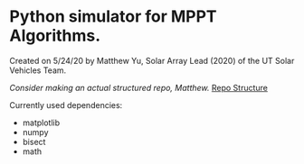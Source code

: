 # Python simulator for MPPT Algorithms.
Created on 5/24/20 by Matthew Yu, Solar Array Lead (2020) of the UT Solar Vehicles Team.

*Consider making an actual structured repo, Matthew.*
[Repo Structure](https://docs.python-guide.org/writing/structure/)

Currently used dependencies:
* matplotlib
* numpy
* bisect
* math
